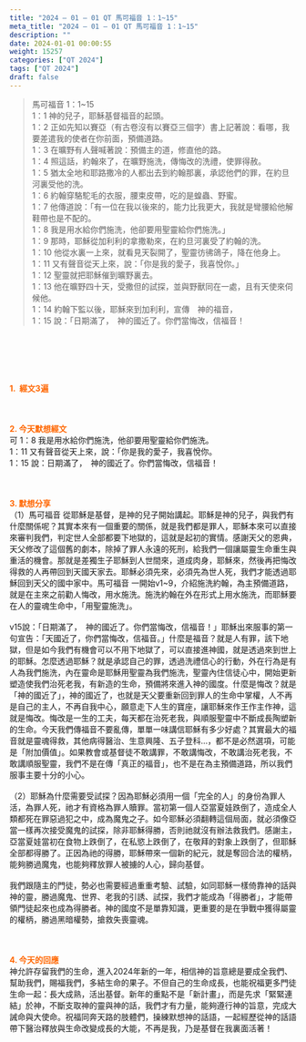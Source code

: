 ```yaml
---
title: "2024 – 01 – 01 QT 馬可福音 1：1~15"
meta_title: "2024 – 01 – 01 QT 馬可福音 1：1~15"
description: ""
date: 2024-01-01 00:00:55
weight: 15257
categories: ["QT 2024"]
tags: ["QT 2024"]
draft: false
---
```


<blockquote>馬可福音 1：1~15<br />
1：1 神的兒子，耶穌基督福音的起頭。<br />
1：2 正如先知以賽亞（有古卷沒有以賽亞三個字）書上記著說：看哪，我要差遣我的使者在你前面，預備道路。<br />
1：3 在曠野有人聲喊著說：預備主的道，修直他的路。<br />
1：4 照這話，約翰來了，在曠野施洗，傳悔改的洗禮，使罪得赦。<br />
1：5 猶太全地和耶路撒冷的人都出去到約翰那裏，承認他們的罪，在約旦河裏受他的洗。<br />
1：6 約翰穿駱駝毛的衣服，腰束皮帶，吃的是蝗蟲、野蜜。<br />
1：7 他傳道說：「有一位在我以後來的，能力比我更大，我就是彎腰給他解鞋帶也是不配的。<br />
1：8 我是用水給你們施洗，他卻要用聖靈給你們施洗。」<br />
1：9 那時，耶穌從加利利的拿撒勒來，在約旦河裏受了約翰的洗。<br />
1：10 他從水裏一上來，就看見天裂開了，聖靈彷彿鴿子，降在他身上。<br />
1：11 又有聲音從天上來，說：「你是我的愛子，我喜悅你。」<br />
1：12 聖靈就把耶穌催到曠野裏去。<br />
1：13 他在曠野四十天，受撒但的試探，並與野獸同在一處，且有天使來伺候他。<br />
1：14 約翰下監以後，耶穌來到加利利，宣傳　神的福音，<br />
1：15 說：「日期滿了，　神的國近了。你們當悔改，信福音！</blockquote><br />
&nbsp;<br />
<br />
&nbsp;<br />
<br />
<span style="color: #ff6600;"><strong>1.  經文3遍</strong></span><br />
<br />
&nbsp;<br />
<br />
<span style="color: #ff6600;"><strong>2. 今天默想經文<br />
</strong></span>可 1：8 我是用水給你們施洗，他卻要用聖靈給你們施洗。<br />
1：11 又有聲音從天上來，說：「你是我的愛子，我喜悅你。<br />
1：15 說：日期滿了，　神的國近了。你們當悔改，信福音！<br />
<br />
&nbsp;<br />
<br />
<strong><span style="color: #ff6600;">3. 默想分享<br />
</span></strong>（1）馬可福音 從耶穌是基督，是神的兒子開始講起。耶穌是神的兒子，與我們有什麼關係呢？其實本來有一個重要的關係，就是我們都是罪人，耶穌本來可以直接來審判我們，判定世人全部都要下地獄的，這就是起初的實情。感謝天父的恩典，天父修改了這個舊的劇本，除掉了罪人永遠的死刑，給我們一個讓屬靈生命重生與重活的機會。那就是差獨生子耶穌到人世間來，道成肉身，耶穌來，然後再把悔改得救的人再帶回到天國天家去。耶穌必須先來，必須先為世人死，我們才能透過耶穌回到天父的國中家中。馬可福音 一開始v1~9，介紹施洗約翰，為主預備道路，就是在主來之前勸人悔改，用水施洗。施洗約翰在外在形式上用水施洗，而耶穌要在人的靈魂生命中，「用聖靈施洗」。<br />
<br />
v15說：「日期滿了，　神的國近了。你們當悔改，信福音！」耶穌出來服事的第一句宣告：「天國近了，你們當悔改，信福音。」什麼是福音？就是人有罪，該下地獄，但是如今我們有機會可以不用下地獄了，可以直接進神國，就是透過來到世上的耶穌。怎麼透過耶穌？就是承認自己的罪，透過洗禮信心的行動，外在行為是有人為我們施洗，內在靈命是耶穌用聖靈為我們施洗，聖靈內住信徒心中，開始更新塑造使我們治死老我，有新造的生命，預備將來進入神的國度。什麼是悔改？就是「神的國近了」，神的國近了，也就是天父要重新回到罪人的生命中掌權，人不再是自己的主人，不再自我中心，願意走下人生的寶座，讓耶穌來作王作主作神，這就是悔改。悔改是一生的工夫，每天都在治死老我，與順服聖靈中不斷成長陶塑新的生命。今天我們傳福音不要亂傳，單單一味講信耶穌有多少好處？其實最大的福音就是靈魂得救，其他病得醫治、生意興隆、五子登科…，都不是必然選項，可能是「附加價值」。如果教會或基督徒不敢講罪，不敢講悔改，不敢講治死老我，不敢講順服聖靈，我們不是在傳「真正的福音」，也不是在為主預備道路，所以我們服事主要十分的小心。<br />
<br />
（2）耶穌為什麼需要受試探？因為耶穌必須用一個「完全的人」的身份為罪人活，為罪人死，祂才有資格為罪人贖罪。當初第一個人亞當夏娃跌倒了，造成全人類都死在罪惡過犯之中，成為魔鬼之子。如今耶穌必須翻轉這個局面，就必須像亞當一樣再次接受魔鬼的試探，除非耶穌得勝，否則祂就沒有辦法救我們。感謝主，亞當夏娃當初在食物上跌倒了，在私慾上跌倒了，在敬拜的對象上跌倒了，但耶穌全部都得勝了。正因為祂的得勝，耶穌帶來一個新的紀元，就是奪回合法的權柄，能夠勝過魔鬼，也能夠釋放罪人被擄的人心，歸向基督。<br />
<br />
我們跟隨主的門徒，勢必也需要經過重重考驗、試驗，如同耶穌一樣倚靠神的話與神的靈，勝過魔鬼、世界、老我的引誘、試探，我們才能成為「得勝者」，才能帶領門徒起來也成為得勝者。神的國度不是單靠知識，更重要的是在爭戰中獲得屬靈的權柄，勝過黑暗權勢，搶救失喪靈魂。<br />
<br />
&nbsp;<br />
<br />
<strong style="font-size: inherit;"><span style="color: #ff6600;">4. 今天的回應<br />
</span></strong>神允許存留我們的生命，進入2024年新的一年，相信神的旨意總是要成全我們、幫助我們，賜福我們，多結生命的果子。不但自己的生命成長，也能祝福更多門徒生命一起：長大成熟，活出基督。新年的重點不是「新計畫」，而是先求「緊緊連結」於神，不斷支取神的靈與神的話，我們才有力量，能夠遵行神的旨意，完成大誡命與大使命。祝福同奔天路的肢體們，操練默想神的話語，一起經歷從神的話語帶下醫治釋放與生命改變成長的大能，不再是我，乃是基督在我裏面活著！<br />
<br />
&nbsp;<br />
<br />
&nbsp;<br />
<br />
&nbsp;<br />
<br />
&nbsp;<br />
<br />
<audio style="display: none;" controls="controls"></audio><br />
<br />
<audio style="display: none;" controls="controls"></audio><br />
<br />
<audio style="display: none;" controls="controls"></audio><br />
<br />
<audio style="display: none;" controls="controls"></audio><br />
<br />
<audio style="display: none;" controls="controls"></audio>
        